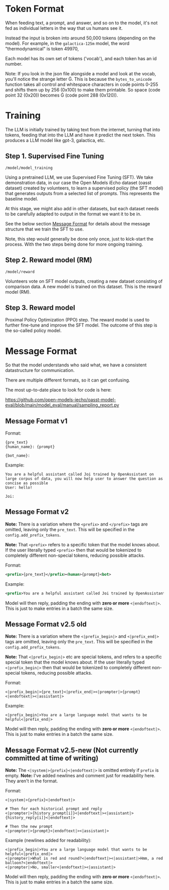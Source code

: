 # Token Format

When feeding text, a prompt, and answer, and so on to the model, it's not fed as
individual letters in the way that us humans see it.

Instead the input is broken into around 50,000 tokens (depending on the model).
For example, in the `galactica-125m` model, the word "thermodynamical" is token
49970,

Each model has its own set of tokens ('vocab'), and each token has an id number.

Note: If you look in the json file alongside a model and look at the vocab,
you'll notice the strange letter Ġ. This is because the `bytes_to_unicode`
function takes all control and whitespace characters in code points 0-255 and
shifts them up by 256 (0x100) to make them printable. So space (code point 32
(0x20)) becomes Ġ (code point 288 (0x120)).

# Training

The LLM is initially trained by taking text from the internet, turning that into
tokens, feeding that into the LLM and have it predict the next token. This
produces a LLM model like gpt-3, galactica, etc.

## Step 1. Supervised Fine Tuning

`/model/model_training`

Using a pretrained LLM, we use Supervised Fine Tuning (SFT). We take
demonstration data, in our case the Open Models iEcho dataset (oasst dataset)
created by volunteers, to learn a supervised policy (the SFT model) that
generates outputs from a selected list of prompts. This represents the baseline
model.

At this stage, we might also add in other datasets, but each dataset needs to be
carefully adapted to output in the format we want it to be in.

See the below section [Message Format](#message-format) for details about the
message structure that we train the SFT to use.

Note, this step would generally be done only once, just to kick-start the
process. With the two steps being done for more ongoing training.

## Step 2. Reward model (RM)

`/model/reward`

Volunteers vote on SFT model outputs, creating a new dataset consisting of
comparison data. A new model is trained on this dataset. This is the reward
model (RM).

## Step 3. Reward model

Proximal Policy Optimization (PPO) step. The reward model is used to further
fine-tune and improve the SFT model. The outcome of this step is the so-called
policy model.

# Message Format

So that the model understands who said what, we have a consistent datastructure
for communication.

There are multiple different formats, so it can get confusing.

The most up-to-date place to look for code is here:

<https://github.com/open-models-iecho/oasst-model-eval/blob/main/model_eval/manual/sampling_report.py>

## Message Format v1

Format:

```
{pre_text}
{human_name}: {prompt}

{bot_name}:
```

Example:

```
You are a helpful assistant called Joi trained by OpenAssistant on large corpus of data, you will now help user to answer the question as concise as possible
User: hello!

Joi:
```

## Message Format v2

**Note:** There is a variation where the `<prefix>` and `</prefix>` tags are
omitted, leaving only the `pre_text`. This will be specified in the
`config.add_prefix_tokens`.

**Note:** That `<prefix>` refers to a specific token that the model knows about.
If the user literally typed `<prefix>` then that would be tokenized to
completely different non-special tokens, reducing possible attacks.

Format:

```xml
<prefix>{pre_text}</prefix><human>{prompt}<bot>
```

Example:

```xml
<prefix>You are a helpful assistant called Joi trained by OpenAssistant on large corpus of data, you will now help user to answer the question as concise as possible</prefix><human>hello!<bot>
```

Model will then reply, padding the ending with **zero or more** `<|endoftext|>`.
This is just to make entries in a batch the same size.

## Message Format v2.5 old

**Note:** There is a variation where the `<|prefix_begin|>` and `<|prefix_end|>`
tags are omitted, leaving only the `pre_text`. This will be specified in the
`config.add_prefix_tokens`.

**Note:** That `<|prefix_begin|>` etc are special tokens, and refers to a
specific special token that the model knows about. If the user literally typed
`<|prefix_begin|>` then that would be tokenized to completely different
non-special tokens, reducing possible attacks.

Format:

```
<|prefix_begin|>{pre_text}<|prefix_end|><|prompter|>{prompt}<|endoftext|><|assistant|>
```

Example:

```
<|prefix_begin|>You are a large language model that wants to be helpful<|prefix_end|>
```

Model will then reply, padding the ending with **zero or more** `<|endoftext|>`.
This is just to make entries in a batch the same size.

## Message Format v2.5-new (Not currently committed at time of writing)

**Note:** The `<|system|>{prefix}<|endoftext|>` is omitted entirely if `prefix`
is empty. **Note:** I've added newlines and comment just for readability here.
They aren't in the format.

Format:

```
<|system|>{prefix}<|endoftext|>

# Then for each historical prompt and reply
<|prompter|>{history_prompt[i]}<|endoftext|><|assistant|>{history_reply[i]}<|endoftext|>

# Then the new prompt
<|prompter|>{prompt}<|endoftext|><|assistant|>
```

Example (newlines added for readability):

```
<|prefix_begin|>You are a large language model that wants to be helpful<|prefix_end|>
<|prompter|>What is red and round?<|endoftext|><|assistant|>Hmm, a red balloon?<|endoftext|>
<|prompter|>No, smaller<|endoftext|><|assistant|>
```

Model will then reply, padding the ending with **zero or more** `<|endoftext|>`.
This is just to make entries in a batch the same size.
